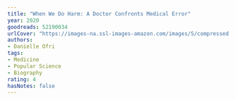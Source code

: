 ```yaml
---
title: "When We Do Harm: A Doctor Confronts Medical Error"
year: 2020
goodreads: 52190034
urlCover: "https://images-na.ssl-images-amazon.com/images/S/compressed.photo.goodreads.com/books/1578729882i/52190034.jpg"
authors:
- Danielle Ofri
tags:
- Medicine
- Popular Science
- Biography
rating: 4
hasNotes: false
---
```

